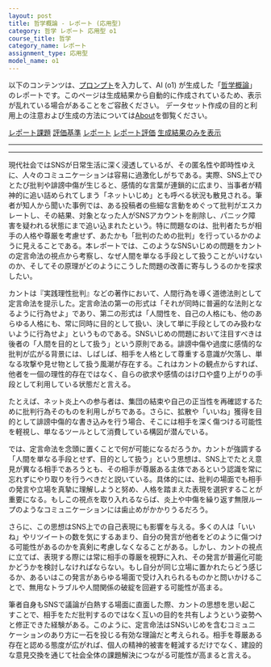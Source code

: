 ```yaml
---
layout: post
title: 哲学概論 - レポート (応用型)
category: 哲学 レポート 応用型 o1
course_title: 哲学
category_name: レポート
assignment_type: 応用型
model_name: o1
---
```


以下のコンテンツは、[プロンプト](https://github.com/takedatoshiyuki/synthetic_assignments/tree/main/generated/哲学/o1/prompt_レポート-応用型.md)を入力して、AI (o1) が生成した「[哲学概論](/contents/哲学/)」のレポートです。このページは生成結果から自動的に作成されているため、表示が乱れている場合があることをご容赦ください。
データセット作成の目的と利用上の注意および生成の方法については[About](/About)を御覧ください。

[レポート課題](../レポート課題-応用型)
[評価基準](../評価基準-応用型)
[レポート](../レポート-応用型)
[レポート評価](../レポート評価-応用型)
[生成結果のみを表示](https://github.com/takedatoshiyuki/synthetic_assignments/tree/main/generated/哲学/o1/レポート-応用型.md)
  

***
***
  
現代社会ではSNSが日常生活に深く浸透しているが、その匿名性や即時性ゆえに、人々のコミュニケーションは容易に過激化しがちである。実際、SNS上でひとたび批判や誹謗中傷が生じると、感情的な言葉が連鎖的に広まり、当事者が精神的に追い詰められてしまう「ネットいじめ」とも呼べる状況も散見される。筆者が知人から聞いた事例では、ある投稿者の些細な言動をめぐって批判がエスカレートし、その結果、対象となった人がSNSアカウントを削除し、パニック障害を疑われる状態にまで追い込まれたという。特に問題なのは、批判者たちが相手の人格や尊厳を考慮せず、あたかも「批判のための批判」を行っているかのように見えることである。本レポートでは、このようなSNSいじめの問題をカントの定言命法の視点から考察し、なぜ人間を単なる手段として扱うことがいけないのか、そしてその原理がどのようにこうした問題の改善に寄与しうるのかを探求したい。

カントは『実践理性批判』などの著作において、人間行為を導く道徳法則として定言命法を提示した。定言命法の第一の形式は「それが同時に普遍的な法則となるように行為せよ」であり、第二の形式は「人間性を、自己の人格にも、他のあらゆる人格にも、常に同時に目的として扱い、決して単に手段としてのみ扱わないように行為せよ」というものである。SNSいじめの問題において注目すべきは後者の「人間を目的として扱う」という原則である。誹謗中傷や過度に感情的な批判が広がる背景には、しばしば、相手を人格として尊重する意識が欠落し、単なる攻撃や見せ物として扱う風潮が存在する。これはカントの観点からすれば、他者を一個の理性的存在ではなく、自らの欲求や感情のはけ口や盛り上がりの手段として利用している状態だと言える。

たとえば、ネット炎上への参与者は、集団の結束や自己の正当性を再確認するために批判行為そのものを利用しがちである。さらに、拡散や「いいね」獲得を目的として誹謗中傷的な書き込みを行う場合、そこには相手を深く傷つける可能性を軽視し、単なるツールとして消費している構図が潜んでいる。

では、定言命法を念頭に置くことで何が可能になるだろうか。カントが強調する「人間を単なる手段とせず、目的として扱う」という思想は、SNS上でたとえ意見が異なる相手であろうとも、その相手が尊厳ある主体であるという認識を常に忘れずにやり取りを行うべきだと説いている。具体的には、批判の場面でも相手の発言や立場を真摯に理解しようと努め、人格を踏まえた表現を選択することが重要になる。もしこの視点を取り入れるならば、炎上や中傷を繰り返す無限ループのようなコミュニケーションには歯止めがかかりうるだろう。

さらに、この思想はSNS上での自己表現にも影響を与える。多くの人は「いいね」やリツイートの数を気にするあまり、自分の発言が他者をどのように傷つける可能性があるのかを真剣に考慮しなくなることがある。しかし、カントの視点に立てば、表現する際には常に相手の尊厳を視野に入れ、その発言が普遍化可能かどうかを検討しなければならない。もし自分が同じ立場に置かれたらどう感じるか、あるいはこの発言があらゆる場面で受け入れられるものかと問いかけることで、無用なトラブルや人間関係の破綻を回避する可能性が高まる。

筆者自身もSNSで議論が白熱する場面に直面した際、カントの思想を思い起こすことで、相手をただ批判するのではなく互いの目的を共有しようという姿勢へと修正できた経験がある。このように、定言命法はSNSいじめを含むコミュニケーションのあり方に一石を投じる有効な理論だと考えられる。相手を尊厳ある存在と認める態度が広がれば、個人の精神的被害を軽減するだけでなく、建設的な意見交換を通じて社会全体の課題解決につながる可能性が高まると言える。
